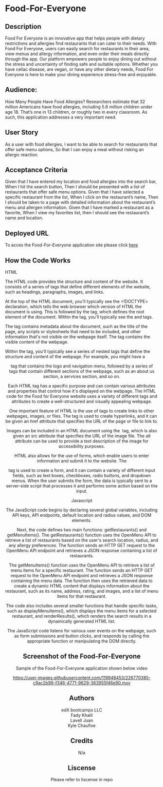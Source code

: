 # Food-For-Everyone

## Description 

Food For Everyone is an innovative app that helps people with dietary restrictions and allergies find restaurants that can cater to their needs. With Food For Everyone, users can easily search for restaurants in their area, view menus and allergy information, and even order their meals directly through the app. Our platform empowers people to enjoy dining out without the stress and uncertainty of finding safe and suitable options. Whether you have celiac disease, are vegan, or have any other dietary needs, Food For Everyone is here to make your dining experience stress-free and enjoyable.


## Audience: 

How Many People Have Food Allergies? Researchers estimate that 32 million Americans have food allergies, including 5.6 million children under age 18. That’s one in 13 children, or roughly two in every classroom. As such, this application addresses a very important need.


## User Story

As a user with food allergies,
I want to be able to search for restaurants that offer safe menu options,
So that I can enjoy a meal without risking an allergic reaction.

## Acceptance Criteria

Given that I have entered my location and food allergies into the search bar,
When I hit the search button,
Then I should be presented with a list of restaurants that offer safe menu options.
Given that I have selected a specific restaurant from the list,
When I click on the restaurant’s name,
Then I should be taken to a page with detailed information about the restaurant’s menu and allergen information.
Given that I have marked a restaurant as a favorite,
When I view my favorites list, then I should see the restaurant’s name and location.

## Deployed URL

To acces the Food-For-Everyone application site please click [here](https://whirlwindraven.github.io/Food-For-Everyone/)

## How the Code Works

HTML

The HTML code provides the structure and content of the website. It consists of a series of tags that define different elements of the website, such as headings, paragraphs, images, and links.

At the top of the HTML document, you'll typically see the <!DOCTYPE> declaration, which tells the web browser which version of HTML the document is using. This is followed by the <html> tag, which defines the root element of the document. Within the <html> tag, you'll typically see the <head> and <body> tags.

The <head> tag contains metadata about the document, such as the title of the page, any scripts or stylesheets that need to be included, and other information that's not visible on the webpage itself. The <body> tag contains the visible content of the webpage.

Within the <body> tag, you'll typically see a series of nested tags that define the structure and content of the webpage. For example, you might have a <header> tag that contains the logo and navigation menu, followed by a series of <section> tags that contain different sections of the webpage, such as an about us section, a services section, and so on.

Each HTML tag has a specific purpose and can contain various attributes and properties that control how it's displayed on the webpage. The HTML code for the Food for Everyone website uses a variety of different tags and attributes to create a well-structured and visually appealing webpage.

One important feature of HTML is the use of tags to create links to other webpages, images, or files. The <a> tag is used to create hyperlinks, and it can be given an href attribute that specifies the URL of the page or file to link to.

Images can be included in an HTML document using the <img> tag, which is also given an src attribute that specifies the URL of the image file. The alt attribute can be used to provide a text description of the image for accessibility purposes.

HTML also allows for the use of forms, which enable users to enter information and submit it to the website. The <form> tag is used to create a form, and it can contain a variety of different input fields, such as text boxes, checkboxes, radio buttons, and dropdown menus. When the user submits the form, the data is typically sent to a server-side script that processes it and performs some action based on the input.

Javascript 

The JavaScript code begins by declaring several global variables, including API keys, API endpoints, default location and radius values, and DOM elements.

Next, the code defines two main functions: getRestaurants() and getMenuItems(). The getRestaurants() function uses the OpenMenu API to retrieve a list of restaurants based on the user's search location, radius, and any allergy preferences. The function sends an HTTP GET request to the OpenMenu API endpoint and retrieves a JSON response containing a list of restaurants.

The getMenuItems() function uses the OpenMenu API to retrieve a list of menu items for a specific restaurant. The function sends an HTTP GET request to the OpenMenu API endpoint and retrieves a JSON response containing the menu data. The function then uses the retrieved data to create a dynamic HTML content that displays information about the restaurant, such as its name, address, rating, and images, and a list of menu items for that restaurant.

The code also includes several smaller functions that handle specific tasks, such as displayMenuItems(), which displays the menu items for a selected restaurant, and renderResults(), which renders the search results in a dynamically generated HTML list.

The JavaScript code listens for various user events on the webpage, such as form submissions and button clicks, and responds by calling the appropriate function or manipulating the DOM directly.



## Screenshot of the Food-For-Everyone 
Sample of the Food-For-Everyone application shown below video




https://user-images.githubusercontent.com/119948453/226770385-c9ac2b99-f346-4771-9629-363955f46e90.mov









## Authors 

edX bootcamps LLC<br>
Fady Khalil<br>
Lavell Juan<br>
Kyle Chaufixe

## Credits 

N/a

## Liscense 

Please refer to liscense in repo 
